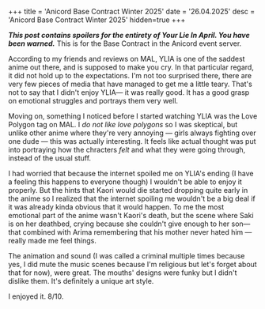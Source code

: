 +++
title = 'Anicord Base Contract Winter 2025'
date = '26.04.2025'
desc = 'Anicord Base Contract Winter 2025'
hidden=true
+++

***This post contains spoilers for the entirety of Your Lie In April. You have been warned.*** This is for the Base Contract in the Anicord event server.

According to my friends and reviews on MAL, YLIA is one of the saddest anime out there, and is supposed to make you cry. In that particular regard, it did not hold up to the expectations. I'm not too surprised there, there are very few pieces of media that have managed to get me a little teary. That's not to say that I didn't enjoy YLIA— it was really good. It has a good grasp on emotional struggles and portrays them very well.

Moving on, something I noticed before I started watching YLIA was the Love Polygon tag on MAL. I *do not like love polygons* so I was skeptical, but unlike other anime where they're very annoying — girls always fighting over one dude — this was actually interesting. It feels like actual thought was put into portraying how the chracters *felt* and what they were going through, instead of the usual stuff.

I had worried that because the internet spoiled me on YLIA's ending (I have a feeling this happens to everyone though) I wouldn't be able to enjoy it properly. But the hints that Kaori would die started dropping quite early in the anime so I realized that the internet spoiling me wouldn't be a big deal if it was already kinda obvious that it would happen. To me the most emotional part of the anime wasn't Kaori's death, but the scene where Saki is on her deathbed, crying because she couldn't give enough to her son— that combined with Arima remembering that his mother never hated him — really made me feel things.

The animation and sound (I was called a criminal multiple times because yes, I did mute the music scenes because I'm religious but let's forget about that for now), were great. The mouths' designs were funky but I didn't dislike them. It's definitely a unique art style.

I enjoyed it. 8/10.